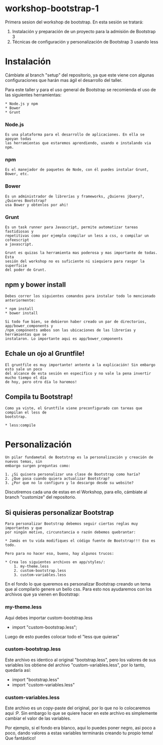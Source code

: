 workshop-bootstrap-1
====================

Primera sesion del workshop de bootstrap. En esta sesión se tratará:

1. Instalación y preparación de un proyecto para la admisión de Bootstrap 3
2. Técnicas de configuración y personalización de Bootstrap 3 usando less

# Instalación
Cámbiate al branch "setup" del repositorio, ya que este viene con algunas
configuraciones que harán mas ágil el desarrollo del taller.

Para este taller y para el uso general de Bootstrap se recomienda el uso de las
siguientes herramientas:

    * Node.js y npm
    * Bower
    * Grunt

### Node.js
    Es una plataforma para el desarrollo de aplicaciones. En ella se apoyan todas
    las herramientas que estaremos aprendiendo, usando e instalando via npm.
    
### npm
    Es el manejador de paquetes de Node, con él puedes instalar Grunt, Bower, etc.

### Bower
    Es un administrador de librerías y frameworks, ¿Quieres jQuery?, ¿Quieres Bootstrap?
    usa Bower y obtenlos por ahi!

### Grunt
    Es un task runner para Javascript, permite automatizar tareas fastidiosas y 
    repetitivas como por ejemplo compilar un less a css, o compilar un cofeescript
    a javascript.

    Grunt es quizas la herramienta mas poderosa y mas importante de todas. Esta
    sesión del workshop no es suficiente ni siequiera para rasgar la superficie
    del poder de Grunt.

## npm y bower install  
    Debes correr los siguientes comandos para instalar todo lo mencionado
    anteriormente:

    * npm install
    * bower install

    Si todo fue bien, se debieron haber creado un par de directorios, app/bower_components y
    /npm_components ambos son las ubicaciones de las librerías y herramientas que se 
    instalaron. Lo importante aqui es app/bower_components

## Echale un ojo al Gruntfile!
    El gruntfile es muy importante! antente a la explicación! Sin embargo esto sale un poco
    del alcance de esta sesión en específico y no vale la pena invertir mucho tiempo el día
    de hoy, pero otro día lo haremos!

## Compila tu Bootstrap!
    Como ya viste, el Gruntfile viene preconfigurado con tareas que compilan el less de
    bootstrap.

    * less:compile

# Personalización
    Un pilar fundametal de Bootstrap es la personalización y creación de nuevos temas, sin
    embargo surgen preguntas como:

    1. ¿Si quisera personalizar una clase de Bootstrap como haría?
    2. ¿Que pasa cuando quiera actualizar Bootstrap?
    3. ¿Por que no lo configuro y lo descargo desde su website?

Discutiremos cada una de estas en el Workshop, para ello, cámbiate al branch "customize"
del repositorio.

## Si quisieras personalizar Bootstrap
    Para personalizar Bootstrap debemos seguir ciertas reglas muy importantes y que
    por ningún motivo, circunstancia o razón debemos quebrantar:

    * Jamás en tu vida modifiques el código fuente de Bootstrap!!! Eso es todo.

    Pero para no hacer eso, bueno, hay algunos trucos:

    * Crea los siguientes archivos en app/styles/:
        1. my-theme.less
        2. custom-bootstrap.less
        3. custom-variables.less

En el fondo lo que queremos es personalizar Bootstrap creando un tema que al compilarlo
genere un bello css. Para esto nos ayudaremos con los archivos que ya vienen en Bootstrap:

### my-theme.less
Aqui debes importar custom-bootstrap.less

* import "custom-bootstrap.less";

Luego de esto puedes colocar todo el "less que quieras"

### custom-bootstrap.less
Este archivo es identico al original "bootstrap.less", pero los valores de sus
variables los obtiene del archivo "custom-variables.less", por lo tanto, quedaría así:

* import "bootstrap.less"
* import "custom-variables.less"

### custom-variables.less
Este archivo es un copy-paste del original, por lo que no lo colocaremos aqui :P. Sin embargo lo
que se quiere hacer en este archivo es simplemente cambiar el valor de las variables.

Por ejemplo, si el fondo era blanco, aqui lo puedes poner negro, asi poco a poco, dando valores a 
estas variables terminarás creando tu propio tema! Que fantástico!

